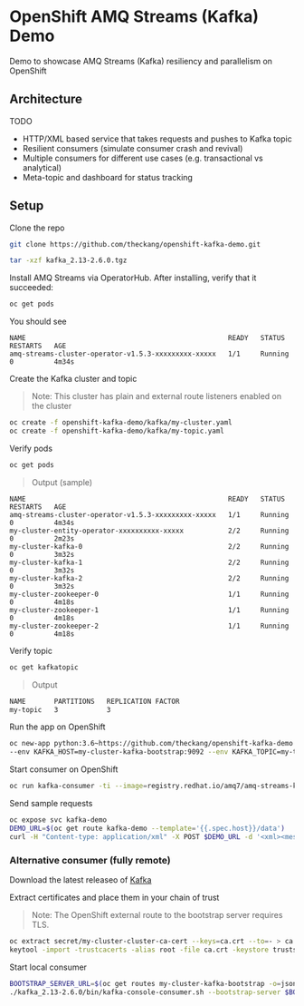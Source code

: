# OpenShift AMQ Streams (Kafka) Demo
Demo to showcase AMQ Streams (Kafka) resiliency and parallelism on OpenShift

## Architecture

TODO

* HTTP/XML based service that takes requests and pushes to Kafka topic
* Resilient consumers (simulate consumer crash and revival)
* Multiple consumers for different use cases (e.g. transactional vs analytical)
* Meta-topic and dashboard for status tracking

## Setup

Clone the repo

```bash
git clone https://github.com/theckang/openshift-kafka-demo.git
```

```bash
tar -xzf kafka_2.13-2.6.0.tgz
```

Install AMQ Streams via OperatorHub.  After installing, verify that it succeeded:

```bash
oc get pods
```

You should see

```
NAME                                                  READY   STATUS    RESTARTS   AGE
amq-streams-cluster-operator-v1.5.3-xxxxxxxxx-xxxxx   1/1     Running   0          4m34s
```

Create the Kafka cluster and topic
> Note: This cluster has plain and external route listeners enabled on the cluster

```bash
oc create -f openshift-kafka-demo/kafka/my-cluster.yaml
oc create -f openshift-kafka-demo/kafka/my-topic.yaml
```

Verify pods

```bash
oc get pods
```

> Output (sample)

```
NAME                                                  READY   STATUS    RESTARTS   AGE
amq-streams-cluster-operator-v1.5.3-xxxxxxxxx-xxxxx   1/1     Running   0          4m34s
my-cluster-entity-operator-xxxxxxxxxx-xxxxx           2/2     Running   0          2m23s
my-cluster-kafka-0                                    2/2     Running   0          3m32s
my-cluster-kafka-1                                    2/2     Running   0          3m32s
my-cluster-kafka-2                                    2/2     Running   0          3m32s
my-cluster-zookeeper-0                                1/1     Running   0          4m18s
my-cluster-zookeeper-1                                1/1     Running   0          4m18s
my-cluster-zookeeper-2                                1/1     Running   0          4m18s
```

Verify topic

```bash
oc get kafkatopic
```

> Output

```bash
NAME       PARTITIONS   REPLICATION FACTOR
my-topic   3            3
```

Run the app on OpenShift

```bash
oc new-app python:3.6~https://github.com/theckang/openshift-kafka-demo --name kafka-demo --context-dir=app \
--env KAFKA_HOST=my-cluster-kafka-bootstrap:9092 --env KAFKA_TOPIC=my-topic
```

Start consumer on OpenShift

```bash
oc run kafka-consumer -ti --image=registry.redhat.io/amq7/amq-streams-kafka-25-rhel7:1.5.0 --rm=true --restart=Never -- bin/kafka-console-consumer.sh --bootstrap-server my-cluster-kafka-bootstrap:9092 --topic my-topic --from-beginning
```

Send sample requests

```bash
oc expose svc kafka-demo
DEMO_URL=$(oc get route kafka-demo --template='{{.spec.host}}/data')
curl -H "Content-type: application/xml" -X POST $DEMO_URL -d '<xml><message>This is a test</message></xml>'
```


### Alternative consumer (fully remote)

Download the latest releaseo of [Kafka](https://www.apache.org/dyn/closer.cgi?path=/kafka/2.6.0/kafka_2.13-2.6.0.tgz)

Extract certificates and place them in your chain of trust
> Note: The OpenShift external route to the bootstrap server requires TLS.

```bash
oc extract secret/my-cluster-cluster-ca-cert --keys=ca.crt --to=- > ca.crt
keytool -import -trustcacerts -alias root -file ca.crt -keystore truststore.jks -storepass password -noprompt
```

Start local consumer

```bash
BOOTSTRAP_SERVER_URL=$(oc get routes my-cluster-kafka-bootstrap -o=jsonpath='{.status.ingress[0].host}{"\n"}'):443
./kafka_2.13-2.6.0/bin/kafka-console-consumer.sh --bootstrap-server $BOOTSTRAP_SERVER_URL --consumer-property security.protocol=SSL --consumer-property ssl.truststore.password=password --consumer-property ssl.truststore.location=./truststore.jks --topic my-topic
```
